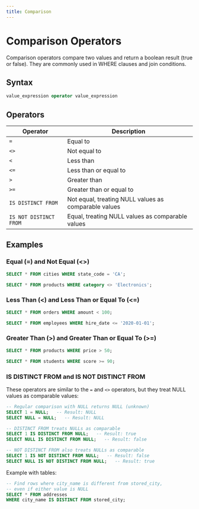 ```yaml
---
title: Comparison
---
```


# Comparison Operators

Comparison operators compare two values and return a boolean result (true or false). They are commonly used in WHERE clauses and join conditions.

## Syntax

```sql
value_expression operator value_expression
```

## Operators

| Operator | Description |
|----------|-------------|
| `=` | Equal to |
| `<>` | Not equal to |
| `<` | Less than |
| `<=` | Less than or equal to |
| `>` | Greater than |
| `>=` | Greater than or equal to |
| `IS DISTINCT FROM` | Not equal, treating NULL values as comparable values |
| `IS NOT DISTINCT FROM` | Equal, treating NULL values as comparable values |

## Examples

### Equal (=) and Not Equal (<>)

```sql
SELECT * FROM cities WHERE state_code = 'CA';

SELECT * FROM products WHERE category <> 'Electronics';
```

### Less Than (<) and Less Than or Equal To (<=)

```sql
SELECT * FROM orders WHERE amount < 100;

SELECT * FROM employees WHERE hire_date <= '2020-01-01';
```

### Greater Than (>) and Greater Than or Equal To (>=)

```sql
SELECT * FROM products WHERE price > 50;

SELECT * FROM students WHERE score >= 90;
```

### IS DISTINCT FROM and IS NOT DISTINCT FROM

These operators are similar to the `=` and `<>` operators, but they treat NULL values as comparable values:

```sql
-- Regular comparison with NULL returns NULL (unknown)
SELECT 1 = NULL;   -- Result: NULL
SELECT NULL = NULL;   -- Result: NULL

-- DISTINCT FROM treats NULLs as comparable
SELECT 1 IS DISTINCT FROM NULL;   -- Result: true
SELECT NULL IS DISTINCT FROM NULL;   -- Result: false

-- NOT DISTINCT FROM also treats NULLs as comparable
SELECT 1 IS NOT DISTINCT FROM NULL;   -- Result: false
SELECT NULL IS NOT DISTINCT FROM NULL;   -- Result: true
```

Example with tables:

```sql
-- Find rows where city_name is different from stored_city, 
-- even if either value is NULL
SELECT * FROM addresses 
WHERE city_name IS DISTINCT FROM stored_city;
```
